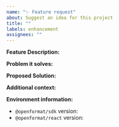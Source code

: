 ```yaml
---
name: "✨ Feature request"
about: Suggest an idea for this project
title: ""
labels: enhancement
assignees: ""
---
```


<!--
    Thanks for your interest in the project and for proposing a new feature.
    Please make sure that you are familiar with and follow the Code of Conduct
    for this project (found in the CODE_OF_CONDUCT.md file).

    Please fill out this template with all the relevant information so we can
    understand what's going on and discuss your feature request.

    If you're interested in implementing this feature yourself, please tell us.
    We'd love to help you to contribute to the project.
-->

**Feature Description:**

<!-- A clear and concise description of what the feature is -->

**Problem it solves:**

<!-- A clear and concise description of what problem this feature solves -->

**Proposed Solution:**

<!--
    Describe the solution you'd like and possibly some alternatives you've considered
-->

**Additional context:**

<!--
    Add any other context or screenshots about the feature request here.
-->

**Environment information:**

<!-- Provide the SDK you are using and what version package version -->

- `@openformat/sdk` version:
- `@openformat/react` version:

